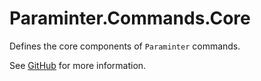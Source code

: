 # Paraminter.Commands.Core

Defines the core components of `Paraminter` commands.

See [GitHub](https://github.com/Paraminter/Paraminter.Commands) for more information.
